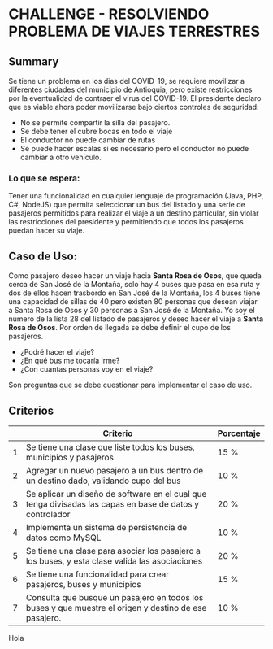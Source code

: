 # CHALLENGE - RESOLVIENDO PROBLEMA DE VIAJES TERRESTRES 
## Summary
Se tiene un problema en los dias del COVID-19, se requiere movilizar a diferentes ciudades del municipio de Antioquia, pero existe restricciones por la eventualidad de contraer el virus del COVID-19. El presidente declaro que es viable ahora poder movilizarse bajo ciertos controles de seguridad:
- No se permite compartir la silla del pasajero.
- Se debe tener el cubre bocas en todo el viaje
- El conductor no puede cambiar de rutas
- Se puede hacer escalas si es necesario pero el conductor no puede cambiar a otro vehículo.

### Lo que se espera:
Tener una funcionalidad en cualquier lenguaje de programación (Java, PHP, C#, NodeJS) que permita seleccionar un bus del listado y una serie de pasajeros permitidos para realizar el viaje a un destino particular, sin violar las restricciones del presidente y permitiendo que todos los pasajeros puedan hacer su viaje.

## Caso de Uso:
Como pasajero deseo hacer un viaje hacia **Santa Rosa de Osos**, que queda cerca de San José de la Montaña, solo hay 4 buses que pasa en esa ruta y dos de ellos hacen trasbordo en San José de la Montaña, los 4 buses tiene una capacidad de sillas de 40 pero existen 80 personas que desean viajar a Santa Rosa de Osos y 30 personas a San José de la Montaña. Yo soy el número de la lista 28 del listado de pasajeros y deseo hacer el viaje a **Santa Rosa de Osos**.
Por orden de llegada se debe definir el cupo de los pasajeros. 

- ¿Podré hacer el viaje?
- ¿En qué bus me tocaría irme?
- ¿Con cuantas personas voy en el viaje?

Son preguntas que se debe cuestionar para implementar el caso de uso.

## Criterios 

||Criterio|Porcentaje|
|--|--|--|
|1|Se tiene una clase que liste todos los buses, municipios y pasajeros	|15 %|
|2|	Agregar un nuevo pasajero a un bus dentro de un destino dado, validando cupo del bus	|10 %|
|3|	Se aplicar un diseño de software en el cual que tenga divisadas las capas en base de datos y controlador	|20 %|
|4|	Implementa un sistema de persistencia de datos como MySQL	|10 %|
|5|	Se tiene una clase para asociar los pasajero a los buses, y esta clase valida las asociaciones	|20 %|
|6|	Se tiene una funcionalidad para crear pasajeros, buses y municipios	|15 %|
|7|	Consulta que busque un pasajero en todos los buses y que muestre el origen y destino de ese pasajero.	|10 %|

Hola
